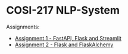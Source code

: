 # COSI-217 NLP-System

Assignments:

- [Assignment 1 - FastAPI, Flask and Streamlit](assignment_1/README.md)
- [Assignment 2 - Flask and FlaskAlchemy](assignment_2/README.md)